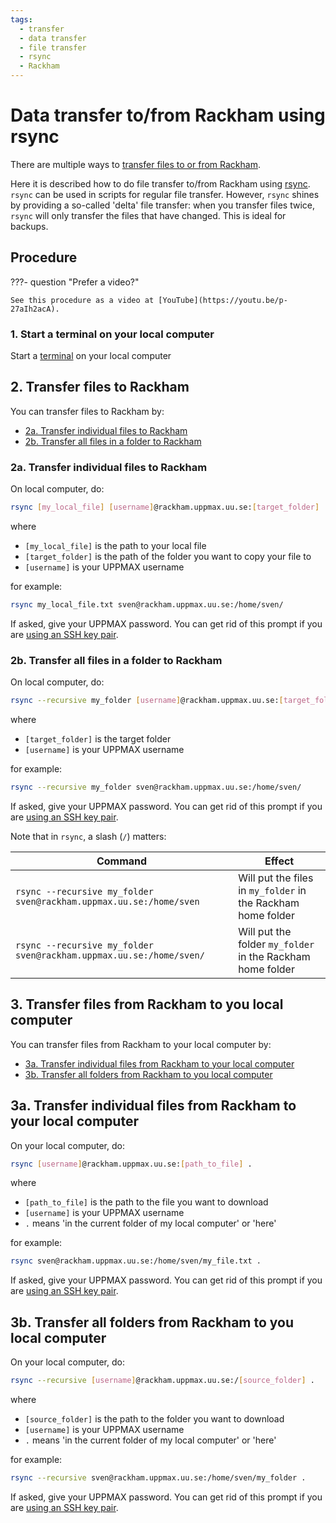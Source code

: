 ```yaml
---
tags:
  - transfer
  - data transfer
  - file transfer
  - rsync
  - Rackham
---
```


# Data transfer to/from Rackham using rsync

There are multiple ways to [transfer files to or from Rackham](../cluster_guides/transfer_rackham.md).

Here it is described how to do file transfer to/from Rackham
using [rsync](../software/rsync.md).
`rsync` can be used in scripts for regular file transfer.
However, `rsync` shines by providing a so-called 'delta' file transfer:
when you transfer files twice, `rsync` will only transfer the files that have
changed. This is ideal for backups.

## Procedure

???- question "Prefer a video?"

    See this procedure as a video at [YouTube](https://youtu.be/p-27aIh2acA).

### 1. Start a terminal on your local computer

Start a [terminal](../software/terminal.md) on your local computer

## 2. Transfer files to Rackham

You can transfer files to Rackham by:

- [2a. Transfer individual files to Rackham](#2a-transfer-individual-files-to-rackham)
- [2b. Transfer all files in a folder to Rackham](#2b-transfer-all-files-in-a-folder-to-rackham)

### 2a. Transfer individual files to Rackham

On local computer, do:

```bash
rsync [my_local_file] [username]@rackham.uppmax.uu.se:[target_folder]
```

where

- `[my_local_file]` is the path to your local file
- `[target_folder]` is the path of the folder you want to copy your file to
- `[username]` is your UPPMAX username

for example:

```bash
rsync my_local_file.txt sven@rackham.uppmax.uu.se:/home/sven/
```

If asked, give your UPPMAX password.
You can get rid of this prompt if you are
[using an SSH key pair](ssh_key_use_rackham.md).

### 2b. Transfer all files in a folder to Rackham

On local computer, do:

```bash
rsync --recursive my_folder [username]@rackham.uppmax.uu.se:[target_folder]
```

where

- `[target_folder]` is the target folder  
- `[username]` is your UPPMAX username

for example:

```bash
rsync --recursive my_folder sven@rackham.uppmax.uu.se:/home/sven/
```

If asked, give your UPPMAX password.
You can get rid of this prompt if you are
[using an SSH key pair](ssh_key_use_rackham.md).

Note that in `rsync`, a slash (`/`) matters:

Command                                                            |Effect
-------------------------------------------------------------------|------------------------------------------------------------
`rsync --recursive my_folder sven@rackham.uppmax.uu.se:/home/sven` |Will put the files in `my_folder` in the Rackham home folder
`rsync --recursive my_folder sven@rackham.uppmax.uu.se:/home/sven/`|Will put the folder `my_folder` in the Rackham home folder

## 3. Transfer files from Rackham to you local computer

You can transfer files from Rackham to your local computer by:

- [3a. Transfer individual files from Rackham to your local computer](#3a-transfer-individual-files-from-rackham-to-your-local-computer)
- [3b. Transfer all folders from Rackham to you local computer](#3b-transfer-all-folders-from-rackham-to-you-local-computer)

## 3a. Transfer individual files from Rackham to your local computer

On your local computer, do:

```bash
rsync [username]@rackham.uppmax.uu.se:[path_to_file] .
```

where

- `[path_to_file]` is the path to the file you want to download
- `[username]` is your UPPMAX username
- `.` means 'in the current folder of my local computer' or 'here'

for example:

```bash
rsync sven@rackham.uppmax.uu.se:/home/sven/my_file.txt .
```

If asked, give your UPPMAX password.
You can get rid of this prompt if you are
[using an SSH key pair](ssh_key_use_rackham.md).

## 3b. Transfer all folders from Rackham to you local computer

On your local computer, do:

```bash
rsync --recursive [username]@rackham.uppmax.uu.se:/[source_folder] .
```

where

- `[source_folder]` is the path to the folder you want to download
- `[username]` is your UPPMAX username
- `.` means 'in the current folder of my local computer' or 'here'

for example:

```bash
rsync --recursive sven@rackham.uppmax.uu.se:/home/sven/my_folder .
```

If asked, give your UPPMAX password.
You can get rid of this prompt if you are
[using an SSH key pair](ssh_key_use_rackham.md).
